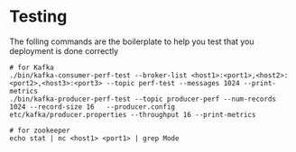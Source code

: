 # Testing
The folling commands are the boilerplate to help you test that you deployment is done correctly

```
# for Kafka
./bin/kafka-consumer-perf-test --broker-list <host1>:<port1>,<host2>:<port2>,<host3>:<port3> --topic perf-test --messages 1024 --print-metrics
./bin/kafka-producer-perf-test --topic producer-perf --num-records 1024 --record-size 16   --producer.config etc/kafka/producer.properties --throughput 16 --print-metrics

# for zookeeper
echo stat | nc <host1> <port1> | grep Mode
```

